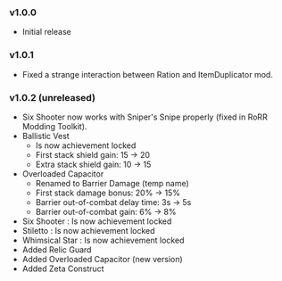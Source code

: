 ### v1.0.0
* Initial release

### v1.0.1
* Fixed a strange interaction between Ration and ItemDuplicator mod.

### v1.0.2 (unreleased)
* Six Shooter now works with Sniper's Snipe properly (fixed in RoRR Modding Toolkit).
* Ballistic Vest
    * Is now achievement locked
    * First stack shield gain: 15 -> 20
    * Extra stack shield gain: 10 -> 15
* Overloaded Capacitor
    * Renamed to Barrier Damage (temp name)
    * First stack damage bonus: 20% -> 15%
    * Barrier out-of-combat delay time: 3s -> 5s
    * Barrier out-of-combat gain: 6% -> 8%
* Six Shooter : Is now achievement locked
* Stiletto : Is now achievement locked
* Whimsical Star : Is now achievement locked
* Added Relic Guard
* Added Overloaded Capacitor (new version)
* Added Zeta Construct
